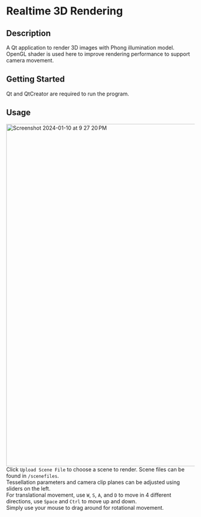 # Realtime 3D Rendering
## Description
A Qt application to render 3D images with Phong illumination model. OpenGL shader is used here to improve rendering performance to support camera movement.
## Getting Started
Qt and QtCreator are required to run the program.
## Usage
<img width="912" alt="Screenshot 2024-01-10 at 9 27 20 PM" src="https://github.com/feiyue-z/realtime_render/assets/144282960/8038ffca-96e1-4e3f-9a8d-839a865be9b9"><br>
Click `Upload Scene File` to choose a scene to render. Scene files can be found in `/scenefiles`.<br>
Tessellation parameters and camera clip planes can be adjusted using sliders on the left.<br>
For translational movement, use `W`, `S`, `A`, and `D` to move in 4 different directions, use `Space` and `Ctrl` to move up and down.<br>
Simply use your mouse to drag around for rotational movement.
